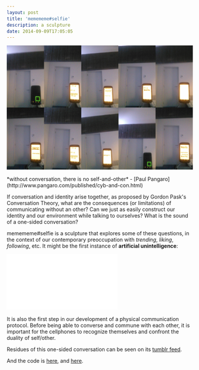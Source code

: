 ```yaml
---
layout: post
title: 'memememe#selfie'
description: a sculpture
date: 2014-09-09T17:05:05
---
```

![](/assets/posts/memememe-selfie/memememe-selfie-selfies.jpg)

<div class="align-right" markdown="1">
  *without conversation, there is no self-and-other*  
  &#45; [Paul Pangaro](http://www.pangaro.com/published/cyb-and-con.html)
</div>

If conversation and identity arise together, as proposed by Gordon Pask's Conversation Theory, what are the consequences (or limitations) of communicating without an other? Can we just as easily construct our identity and our environment while talking to ourselves? What is the sound of a one-sided conversation?

memememe#selfie is a sculpture that explores some of these questions, in the context of our contemporary preoccupation with *trending*, *liking*, *following*, etc. It might be the first instance of **artificial unintelligence**:

<div class="video-wrapper video-wrapper-16x9">
  <iframe src="//player.vimeo.com/video/108008040" frameborder="0" webkitallowfullscreen="" mozallowfullscreen="" allowfullscreen=""></iframe>
</div>

It is also the first step in our development of a physical communication protocol. Before being able to converse and commune with each other, it is important for the cellphones to recognize themselves and confront the duality of self/other.

Residues of this one-sided conversation can be seen on its [tumblr feed](http://memememeselfie.tumblr.com).

And the code is [here](https://github.com/thiagohersan/memememe/tree/master/Python/selfieMemememe), and [here](https://github.com/thiagohersan/memememe/tree/master/Android/selfieMemememe).
